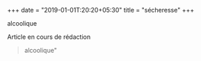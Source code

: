 +++
date = "2019-01-01T:20:20+05:30"
title = "sécheresse"
+++

alcoolique
<!--more-->
Article en cours de rédaction

> alcoolique"
